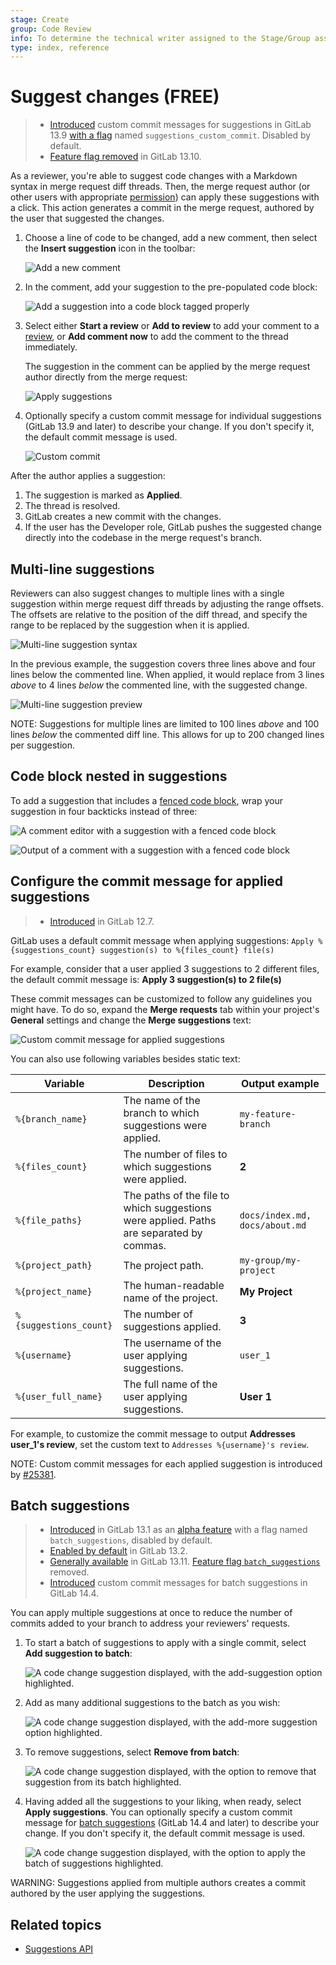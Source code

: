 ```yaml
---
stage: Create
group: Code Review
info: To determine the technical writer assigned to the Stage/Group associated with this page, see https://about.gitlab.com/handbook/engineering/ux/technical-writing/#assignments
type: index, reference
---
```


# Suggest changes **(FREE)**

> - [Introduced](https://gitlab.com/gitlab-org/gitlab/-/issues/25381) custom commit messages for suggestions in GitLab 13.9 [with a flag](../../../../administration/feature_flags.md) named `suggestions_custom_commit`. Disabled by default.
> - [Feature flag removed](https://gitlab.com/gitlab-org/gitlab/-/issues/297404) in GitLab 13.10.

As a reviewer, you're able to suggest code changes with a Markdown syntax in merge request
diff threads. Then, the merge request author (or other users with appropriate
[permission](../../../permissions.md)) can apply these suggestions with a click.
This action generates a commit in the merge request, authored by the user that suggested the changes.

1. Choose a line of code to be changed, add a new comment, then select
   the **Insert suggestion** icon in the toolbar:

   ![Add a new comment](img/suggestion_button_v13_9.png)

1. In the comment, add your suggestion to the pre-populated code block:

   ![Add a suggestion into a code block tagged properly](img/make_suggestion_v13_9.png)

1. Select either **Start a review** or **Add to review** to add your comment to a
   [review](index.md), or **Add comment now** to add the comment to the thread immediately.

   The suggestion in the comment can be applied by the merge request author
   directly from the merge request:

   ![Apply suggestions](img/apply_suggestion_v13_9.png)

1. Optionally specify a custom commit message for individual suggestions (GitLab 13.9 and later) to
   describe your change. If you don't specify it, the default commit message is used.

   ![Custom commit](img/custom_commit_v13_9.png)

After the author applies a suggestion:

1. The suggestion is marked as **Applied**.
1. The thread is resolved.
1. GitLab creates a new commit with the changes.
1. If the user has the Developer role, GitLab pushes
   the suggested change directly into the codebase in the merge request's branch.

## Multi-line suggestions

Reviewers can also suggest changes to multiple lines with a single suggestion
within merge request diff threads by adjusting the range offsets. The
offsets are relative to the position of the diff thread, and specify the
range to be replaced by the suggestion when it is applied.

![Multi-line suggestion syntax](img/multi-line-suggestion-syntax.png)

In the previous example, the suggestion covers three lines above and four lines
below the commented line. When applied, it would replace from 3 lines _above_
to 4 lines _below_ the commented line, with the suggested change.

![Multi-line suggestion preview](img/multi-line-suggestion-preview.png)

NOTE:
Suggestions for multiple lines are limited to 100 lines _above_ and 100
lines _below_ the commented diff line. This allows for up to 200 changed lines per
suggestion.

## Code block nested in suggestions

To add a suggestion that includes a
[fenced code block](../../../markdown.md#code-spans-and-blocks), wrap your suggestion
in four backticks instead of three:

![A comment editor with a suggestion with a fenced code block](img/suggestion_code_block_editor_v12_8.png)

![Output of a comment with a suggestion with a fenced code block](img/suggestion_code_block_output_v12_8.png)

## Configure the commit message for applied suggestions

> - [Introduced](https://gitlab.com/gitlab-org/gitlab/-/issues/13086) in GitLab 12.7.

GitLab uses a default commit message
when applying suggestions: `Apply %{suggestions_count} suggestion(s) to %{files_count} file(s)`

For example, consider that a user applied 3 suggestions to 2 different files, the
default commit message is: **Apply 3 suggestion(s) to 2 file(s)**

These commit messages can be customized to follow any guidelines you might have.
To do so, expand the **Merge requests** tab within your project's **General**
settings and change the **Merge suggestions** text:

![Custom commit message for applied suggestions](img/suggestions_custom_commit_messages_v14_7.png)

You can also use following variables besides static text:

| Variable               | Description | Output example |
|------------------------|-------------|----------------|
| `%{branch_name}`       | The name of the branch to which suggestions were applied. | `my-feature-branch` |
| `%{files_count}`       | The number of files to which suggestions were applied.| **2** |
| `%{file_paths}`        | The paths of the file to which suggestions were applied. Paths are separated by commas.| `docs/index.md, docs/about.md` |
| `%{project_path}`      | The project path. | `my-group/my-project` |
| `%{project_name}`      | The human-readable name of the project. | **My Project** |
| `%{suggestions_count}` | The number of suggestions applied.| **3** |
| `%{username}`          | The username of the user applying suggestions. | `user_1` |
| `%{user_full_name}`    | The full name of the user applying suggestions. | **User 1** |

For example, to customize the commit message to output
**Addresses user_1's review**, set the custom text to
`Addresses %{username}'s review`.

NOTE:
Custom commit messages for each applied suggestion is
introduced by [#25381](https://gitlab.com/gitlab-org/gitlab/-/issues/25381).

## Batch suggestions

> - [Introduced](https://gitlab.com/gitlab-org/gitlab/-/issues/25486) in GitLab 13.1 as an [alpha feature](https://about.gitlab.com/handbook/product/gitlab-the-product/#alpha) with a flag named `batch_suggestions`, disabled by default.
> - [Enabled by default](https://gitlab.com/gitlab-org/gitlab/-/issues/227799) in GitLab 13.2.
> - [Generally available](https://gitlab.com/gitlab-org/gitlab/-/issues/320755) in GitLab 13.11. [Feature flag `batch_suggestions`](https://gitlab.com/gitlab-org/gitlab/-/issues/320755) removed.
> - [Introduced](https://gitlab.com/gitlab-org/gitlab/-/issues/326168) custom commit messages for batch suggestions in GitLab 14.4.

You can apply multiple suggestions at once to reduce the number of commits added
to your branch to address your reviewers' requests.

1. To start a batch of suggestions to apply with a single commit, select **Add suggestion to batch**:

   ![A code change suggestion displayed, with the add-suggestion option highlighted.](img/add_first_suggestion_to_batch_v13_1.jpg "Add a suggestion to a batch")

1. Add as many additional suggestions to the batch as you wish:

   ![A code change suggestion displayed, with the add-more suggestion option highlighted.](img/add_another_suggestion_to_batch_v13_1.jpg "Add another suggestion to a batch")

1. To remove suggestions, select **Remove from batch**:

   ![A code change suggestion displayed, with the option to remove that suggestion from its batch highlighted.](img/remove_suggestion_from_batch_v13_1.jpg "Remove a suggestion from a batch")

1. Having added all the suggestions to your liking, when ready, select **Apply suggestions**. You
   can optionally specify a custom commit message for [batch suggestions](#batch-suggestions)
   (GitLab 14.4 and later) to describe your change. If you don't specify it, the default commit
   message is used.

   ![A code change suggestion displayed, with the option to apply the batch of suggestions highlighted.](img/apply_batch_of_suggestions_v13_1.jpg "Apply a batch of suggestions")

WARNING:
Suggestions applied from multiple authors creates a commit authored by the user applying the suggestions.

## Related topics

- [Suggestions API](../../../../api/suggestions.md)
